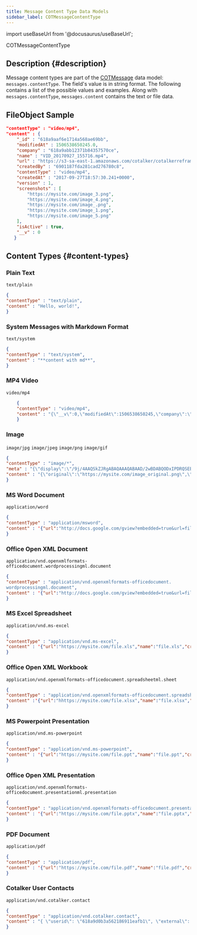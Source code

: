 ```yaml
---
title: Message Content Type Data Models
sidebar_label: COTMessageContentType
---
```

import useBaseUrl from '@docusaurus/useBaseUrl';

<span className="hero__subtitle">COTMessageContentType</span>

## Description {#description}
Message content types are part of the [COTMessage](/docs/documentation/models/communication/model_messages) data model: `messages.contentType`. The field's value is in string format. The following contains a list of the possible values and examples. Along with `messages.contentType`, `messages.content` contains the text or file data.

## FileObject Sample

```json
"contentType" : "video/mp4",
"content" : { 
    "_id" : "618a9aaf6e1714a568ae69bb", 
    "modifiedAt" : 1506538650245.0, 
    "company" : "618a9abb12371b84357570ce", 
    "name" : "VID_20170927_155716.mp4", 
    "url" : "https://s3-sa-east-1.amazonaws.com/cotalker/cotalkerreframe/u_6981187fda281cad276780c8/video/P3ZXyNxie1506538644457_converted_.mp4", 
    "createdBy" : "6901187fda281cad276780c8", 
    "contentType" : "video/mp4", 
    "createdAt" : "2017-09-27T18:57:30.241+0000", 
    "version" : 1, 
    "screenshots" : [
        "https://mysite.com/image_3.png", 
        "https://mysite.com/image_4.png", 
        "https://mysite.com/image_.png", 
        "https://mysite.com/image_1.png", 
        "https://mysite.com/image_5.png"
    ], 
    "isActive" : true, 
    "__v" : 0
   }
```
## Content Types {#content-types}

### Plain Text
`text/plain`
```json
{ 
"contentType" : "text/plain",
"content" : "Hello, world!",
}
```

### System Messages with Markdown Format
`text/system`
```json
{ 
"contentType" : "text/system", 
"content" : "**content with md**", 
}
```

### MP4 Video
`video/mp4`
```json
    { 
    "contentType" : "video/mp4",
    "content" : "{\"__v\":0,\"modifiedAt\":1506538650245,\"company\":\"618a9abb12371b84357570ce\",    \"name\":\"VID_20170927_155716.mp4\",\"url\":\"https://mysite.com/video_converted_.mp4\",    \"createdBy\":\"618a9b943c1787577dfe69c3\",\"contentType\":\"video/mp4\",    \"_id\":\"618a9b9b335dbf10afbda34f\",\"createdAt\":\"2017-09-27T18:57:30.241Z\",\"version\":1,    \"screenshots\":[\"https://mysite.com/image_3.png\",\"https://mysite.com/image_4.png\",\"https://mysite.com/image_2.png\",\"https://mysite.com/image_1.png\",\"https://mysite.com/image_5.png\"],\"isActive\":true}", 
    }
```

### Image
`image/jpg` `image/jpeg` `image/png` `image/gif`
```json
{ 
"contentType" : "image/*",
"meta" : "{\"display\":\"/9j/4AAQSkZJRgABAQAAAQABAAD/2wBDABQODxIPDRQSEBIXFRQYHjIhHhwcHj0sLiQySUBMS0dA\\nRkVQWnNiUFVtVkVGZIhlbXd7gYKBTmCNl4x9lnN+gXz/2wBDARUXFx4aHjshITt8U0ZTfHx8fHx8\\nfHx8fHx8fHx8fHx8fHx8fHx8fHx8fHx8fHx8fHx8fHx8fHx8fHx8fHx8fHz/wAARCAAoAB4DASIA\\nAhEBAxEB/8QAGAAAAwEBAAAAAAAAAAAAAAAAAAIEAQP/xAArEAABAgQEBQQDAQAAAAAAAAABAhEA\\nAwQhEjFBURMiYdHwMnGB8QUjQpH/xAAVAQEBAAAAAAAAAAAAAAAAAAAAAf/EABURAQEAAAAAAAAA\\nAAAAAAAAAAAR/9oADAMBAAIRAxEAPwC/iqSOa7uHNi+R86nd4mKsNWCbMxDe223jxnFIUxukqdT6\\nQqykTv1KJQ7YiLfcRVKZaVLSAzFLli9xnf4z6xq2VyiYFNqUl9u0KFpOIJyZn1bvk8OkpwkmYJTF\\nhZx9wRHLGNSc2KXcfzpCAuUqOrvb1DT5zgUXLKB6ufqEVMyPnnaA7o5Uh1ALez7dYcra5S7WYtb2\\neJ0zOXCfSdh4YbiPYcx+IB5NHWTwSimUSN1p7xNWS51GVCpkqRhSFlyk2JYGx3ggixD0VLPrpPGp\\nZJmIcgnGkX2Z47zPx1VKQDNkiWHZ1TEAP/sEEIV//9k\\u003d\\n\",\"name\":\"\"}",
"content" : "{\"original\":\"https://mysite.com/image_original.png\",\"small\":\"https://mysite.com/image_small.png\",\"square\":\"https://mysite.com/image_square.png\"}",
}
```

### MS Word Document
`application/word`
```json
{ 
"contentType" : "application/msword",
"content" : '{"url":"http://docs.google.com/gview?embedded=true&url=file.doc","name":"file.doc","createdBy":"618a9c24ded6d2dc31509cac","contentType":"application/msword","screenshots":["https://mysite.com/image_1.png"]}'
}
```

### Office Open XML Document
`application/vnd.openxmlformats-officedocument.wordprocessingml.document`
```json
{ 
"contentType" : "application/vnd.openxmlformats-officedocument.
wordprocessingml.document",
"content" : '{"url":"http://docs.google.com/gview?embedded=true&url=file.docx","name":"file.docx","createdBy":"5901187fda281cad276780c8","contentType":"application/vnd.openxmlformats-officedocument.wordprocessingml.document","screenshots":["https://mysite.com/image_1.png"]}',
}
```

### MS Excel Spreadsheet
`application/vnd.ms-excel`
```json
{ 
"contentType" : "application/vnd.ms-excel",
"content" : '{"url":"https://mysite.com/file.xls","name":"file.xls","createdBy":"5901187fda281cad276780c8","contentType":"application/vnd.ms-excel","screenshots":["https://mysite.com/image_1.png"]}', 
}
```

### Office Open XML Workbook
`application/vnd.openxmlformats-officedocument.spreadsheetml.sheet`
```json
{ 
"contentType" : "application/vnd.openxmlformats-officedocument.spreadsheetml.sheet",
"content" :'{"url":"hhttps://mysite.com/file.xlsx","name":"file.xlsx","createdBy":"5901187fda281cad276780c8","contentType":"application/vnd.openxmlformats-officedocument.spreadsheetml.sheet","screenshots":["https://mysite.com/image_1.png"]}', 
}
```

### MS Powerpoint Presentation
`application/vnd.ms-powerpoint`
```json
{ 
"contentType" : "application/vnd.ms-powerpoint",
"content" : '{"url":"https://mysite.com/file.ppt","name":"file.ppt","createdBy":"5901187fda281cad276780c8","contentType":"application/vnd.ms-powerpoint","screenshots":["https://mysite.com/image_1.png"]}', 
}
```

### Office Open XML Presentation
`application/vnd.openxmlformats-officedocument.presentationml.presentation`
```json
{ 
"contentType" : "application/vnd.openxmlformats-officedocument.presentationml.presentation",
"content" : '{"url":"https://mysite.com/file.pptx","name":"file.pptx","createdBy":"5901187fda281cad276780c8","contentType":"application/vnd.openxmlformats-officedocument.presentationml.presentation","screenshots":["https://mysite.com/image_1.png"]}', 
}
```

### PDF Document
`application/pdf`
```json
{ 
"contentType" : "application/pdf",
"content" : '{"url":"https://mysite.com/file.pdf","name":"file.pdf","createdBy":"618a9cde78e1a2ce394d162c","contentType":"application/pdf","screenshots":["https://mysite.com/file.png"]}', 
}
```

### Cotalker User Contacts
`application/vnd.cotalker.contact`
```json
{
"contentType" : "application/vnd.cotalker.contact",
"content" : "{ \"userid\": \"618a9d0b3a562186911eafb1\", \"external\": \"https://www.google.com\", \"externalLabel\": \"Google\" }",
}
```
